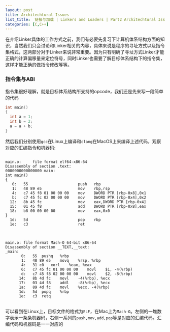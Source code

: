 ```yaml
---
layout: post
title: Architechtural Issues
list_title:  链接与加载 | Linkers and Loaders | Part2 Architechtural Issues
categories: [C,C++]
---
```


在介绍Linker具体的工作方式之前，我们有必要先复习下计算机体系结构方面的知识，当然我们只会讨论和Linker相关的内容，具体来说是程序的寻址方式以及指令集格式，这两部分对于Linker来说非常重要。因为只有明确了寻址方式Linker才能正确的计算偏移量来定位符号，同时Linker也需要了解目标体系结构下的指令集，这样才能正确的做指令修改等等。

### 指令集与ABI

指令集很好理解，就是目标体系结构所支持的opcode，我们还是先来写一段简单的代码

```cpp
int main()
{
  int a = 1;
  int b = 2;
  a = a + b;
}
```
然后我们分别使用`gcc`在Linux上编译和`clang`在MacOS上来编译上述代码，观察对应的汇编指令和机器码:

<div class="md-flex-h md-margin-bottom-24">
<div>
<pre class="highlight md-no-padding-v md-height-full">
<code class="language-cpp">
main.o:     file format elf64-x86-64
Disassembly of section .text:
0000000000000000 main:
int main()
{
   0:	55                   	push   rbp
   1:	48 89 e5             	mov    rbp,rsp
   4:	c7 45 f8 01 00 00 00 	mov    DWORD PTR [rbp-0x8],0x1
   b:	c7 45 fc 02 00 00 00 	mov    DWORD PTR [rbp-0x4],0x2
  12:	8b 45 fc             	mov    eax,DWORD PTR [rbp-0x4]
  15:	01 45 f8             	add    DWORD PTR [rbp-0x8],eax
  18:	b8 00 00 00 00       	mov    eax,0x0
}
  1d:	5d                   	pop    rbp
  1e:	c3                   	ret
</code>
</pre>
</div>
<div class="md-margin-left-12">
<pre class="highlight md-no-padding-v md-height-full">
<code class="language-cpp">
main.o:	file format Mach-O 64-bit x86-64
Disassembly of section __TEXT,__text:
_main:
       0:	55 	pushq	%rbp
       1:	48 89 e5 	movq	%rsp, %rbp
       4:	31 c0 	xorl	%eax, %eax
       6:	c7 45 fc 01 00 00 00 	movl	$1, -4(%rbp)
       d:	c7 45 f8 02 00 00 00 	movl	$2, -8(%rbp)
      14:	8b 4d fc 	movl	-4(%rbp), %ecx
      17:	03 4d f8 	addl	-8(%rbp), %ecx
      1a:	89 4d fc 	movl	%ecx, -4(%rbp)
      1d:	5d 	popq	%rbp
      1e:	c3 	retq
</code>
</pre>
</div>
</div>

可以看到在Linux上，目标文件的格式为`ELF`，在Mac上为`Mach-O`。左侧的一堆数字表示一条条机器码，右侧一系列的`push,mov,add,pop`等是对应的汇编代码。汇编代码和机器码是一一对应的
